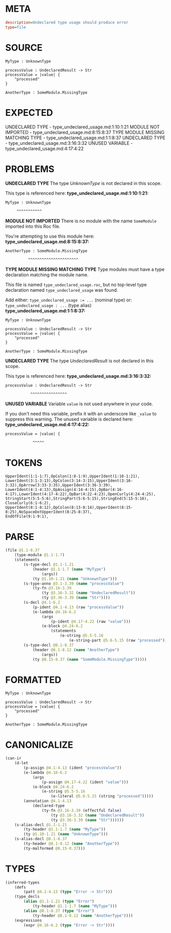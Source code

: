 # META
~~~ini
description=Undeclared type usage should produce error
type=file
~~~
# SOURCE
~~~roc
MyType : UnknownType

processValue : UndeclaredResult -> Str
processValue = |value| {
    "processed"
}

AnotherType : SomeModule.MissingType
~~~
# EXPECTED
UNDECLARED TYPE - type_undeclared_usage.md:1:10:1:21
MODULE NOT IMPORTED - type_undeclared_usage.md:8:15:8:37
TYPE MODULE MISSING MATCHING TYPE - type_undeclared_usage.md:1:1:8:37
UNDECLARED TYPE - type_undeclared_usage.md:3:16:3:32
UNUSED VARIABLE - type_undeclared_usage.md:4:17:4:22
# PROBLEMS
**UNDECLARED TYPE**
The type _UnknownType_ is not declared in this scope.

This type is referenced here:
**type_undeclared_usage.md:1:10:1:21:**
```roc
MyType : UnknownType
```
         ^^^^^^^^^^^


**MODULE NOT IMPORTED**
There is no module with the name `SomeModule` imported into this Roc file.

You're attempting to use this module here:
**type_undeclared_usage.md:8:15:8:37:**
```roc
AnotherType : SomeModule.MissingType
```
              ^^^^^^^^^^^^^^^^^^^^^^


**TYPE MODULE MISSING MATCHING TYPE**
Type modules must have a type declaration matching the module name.

This file is named `type_undeclared_usage.roc`, but no top-level type declaration named `type_undeclared_usage` was found.

Add either:
`type_undeclared_usage := ...` (nominal type)
or:
`type_undeclared_usage : ...` (type alias)
**type_undeclared_usage.md:1:1:8:37:**
```roc
MyType : UnknownType

processValue : UndeclaredResult -> Str
processValue = |value| {
    "processed"
}

AnotherType : SomeModule.MissingType
```


**UNDECLARED TYPE**
The type _UndeclaredResult_ is not declared in this scope.

This type is referenced here:
**type_undeclared_usage.md:3:16:3:32:**
```roc
processValue : UndeclaredResult -> Str
```
               ^^^^^^^^^^^^^^^^


**UNUSED VARIABLE**
Variable `value` is not used anywhere in your code.

If you don't need this variable, prefix it with an underscore like `_value` to suppress this warning.
The unused variable is declared here:
**type_undeclared_usage.md:4:17:4:22:**
```roc
processValue = |value| {
```
                ^^^^^


# TOKENS
~~~zig
UpperIdent(1:1-1:7),OpColon(1:8-1:9),UpperIdent(1:10-1:21),
LowerIdent(3:1-3:13),OpColon(3:14-3:15),UpperIdent(3:16-3:32),OpArrow(3:33-3:35),UpperIdent(3:36-3:39),
LowerIdent(4:1-4:13),OpAssign(4:14-4:15),OpBar(4:16-4:17),LowerIdent(4:17-4:22),OpBar(4:22-4:23),OpenCurly(4:24-4:25),
StringStart(5:5-5:6),StringPart(5:6-5:15),StringEnd(5:15-5:16),
CloseCurly(6:1-6:2),
UpperIdent(8:1-8:12),OpColon(8:13-8:14),UpperIdent(8:15-8:25),NoSpaceDotUpperIdent(8:25-8:37),
EndOfFile(9:1-9:1),
~~~
# PARSE
~~~clojure
(file @1.1-8.37
	(type-module @1.1-1.7)
	(statements
		(s-type-decl @1.1-1.21
			(header @1.1-1.7 (name "MyType")
				(args))
			(ty @1.10-1.21 (name "UnknownType")))
		(s-type-anno @3.1-3.39 (name "processValue")
			(ty-fn @3.16-3.39
				(ty @3.16-3.32 (name "UndeclaredResult"))
				(ty @3.36-3.39 (name "Str"))))
		(s-decl @4.1-6.2
			(p-ident @4.1-4.13 (raw "processValue"))
			(e-lambda @4.16-6.2
				(args
					(p-ident @4.17-4.22 (raw "value")))
				(e-block @4.24-6.2
					(statements
						(e-string @5.5-5.16
							(e-string-part @5.6-5.15 (raw "processed")))))))
		(s-type-decl @8.1-8.37
			(header @8.1-8.12 (name "AnotherType")
				(args))
			(ty @8.15-8.37 (name "SomeModule.MissingType")))))
~~~
# FORMATTED
~~~roc
MyType : UnknownType

processValue : UndeclaredResult -> Str
processValue = |value| {
	"processed"
}

AnotherType : SomeModule.MissingType
~~~
# CANONICALIZE
~~~clojure
(can-ir
	(d-let
		(p-assign @4.1-4.13 (ident "processValue"))
		(e-lambda @4.16-6.2
			(args
				(p-assign @4.17-4.22 (ident "value")))
			(e-block @4.24-6.2
				(e-string @5.5-5.16
					(e-literal @5.6-5.15 (string "processed")))))
		(annotation @4.1-4.13
			(declared-type
				(ty-fn @3.16-3.39 (effectful false)
					(ty @3.16-3.32 (name "UndeclaredResult"))
					(ty @3.36-3.39 (name "Str"))))))
	(s-alias-decl @1.1-1.21
		(ty-header @1.1-1.7 (name "MyType"))
		(ty @1.10-1.21 (name "UnknownType")))
	(s-alias-decl @8.1-8.37
		(ty-header @8.1-8.12 (name "AnotherType"))
		(ty-malformed @8.15-8.37)))
~~~
# TYPES
~~~clojure
(inferred-types
	(defs
		(patt @4.1-4.13 (type "Error -> Str")))
	(type_decls
		(alias @1.1-1.21 (type "Error")
			(ty-header @1.1-1.7 (name "MyType")))
		(alias @8.1-8.37 (type "Error")
			(ty-header @8.1-8.12 (name "AnotherType"))))
	(expressions
		(expr @4.16-6.2 (type "Error -> Str"))))
~~~
